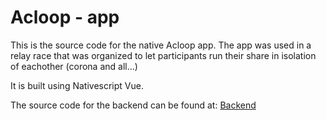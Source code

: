 # Acloop - app
This is the source code for the native Acloop app. The app was used in a relay race that was organized to let participants run their share in isolation of eachother (corona and all...)

It is built using Nativescript Vue. 

The source code for the backend can be found at: [Backend](https://github.com/TomNes94/estafette-server)

